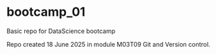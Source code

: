 # bootcamp_01
Basic repo for DataScience bootcamp

Repo created 18 June 2025 in module M03T09 Git and Version control.
